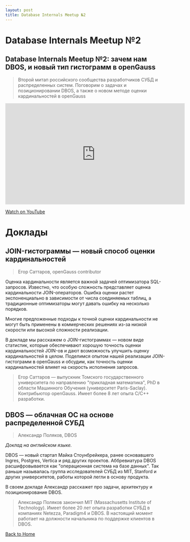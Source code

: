 ```yaml
---
layout: post
title: Database Internals Meetup №2
---
```


# Database Internals Meetup №2

## Database Internals Meetup №2: зачем нам DBOS, и новый тип гистограмм в openGauss
> Второй митап российского сообщества разработчиков СУБД и распределенных систем. 
> Поговорим о задачах и позиционировании DBOS, а также о новом методе оценки
> кардинальностей в openGauss
 

<iframe width="560" height="315" src="https://www.youtube.com/embed/LMo6JBu2tzw" frameborder="0" allow="accelerometer; autoplay; clipboard-write; encrypted-media; gyroscope; picture-in-picture" allowfullscreen></iframe>

<p>
  <a href="https://www.youtube.com/watch?v=LMo6JBu2tzw" target="_blank" rel="noopener noreferrer">
    Watch on YouTube
  </a>
</p>

# Доклады
## JOIN-гистограммы — новый способ оценки кардинальностей
> Егор Саттаров, openGauss contributor

Оценка кардинальности является важной задачей оптимизатора SQL-запросов. Известно, что особую сложность представляет оценка кардинальности JOIN-операторов. Ошибка оценки растет экспоненциально в зависимости от числа соединяемых таблиц, а традиционные оптимизаторы могут давать ошибку на несколько порядков.

Многие предложенные подходы к точной оценки кардинальности не могут быть применены в коммерческих решениях из-за низкой скорости или высокой сложности реализации.

В докладе мы расскажем о JOIN-гистограммах — новом виде статистик, которые обеспечивают хорошую точность оценки кардинальностей JOIN-ов и дают возможность улучшить оценку кардинальностей в целом. Поделимся опытом нашей реализации JOIN-гистограмм в openGauss и обсудим, как точность оценки кардинальностей влияет на скорость исполнения запросов.

> Егор Саттаров — выпускник Томского государственного университета по направлению "прикладная математика", PhD в области Машинного Обучения (университет Paris-Saclay). Контрибьютор openGauss. Имеет более 8 лет опыта C/C++ разработки.

## DBOS — облачная ОС на основе распределенной СУБД
> Александр Поляков, DBOS

_Доклад на английском языке._

DBOS — новый стартап Майка Стоунбрейкера, ранее основавшего Ingres, Postgres, Vertica и ряд других проектов. Аббревиатура DBOS расшифровывается как "операционная система на базе данных". Так раньше называлась группа исследователей СУБД из MIT, Stanford и других университетов, работы которой легли в основу продукта.

В своем докладе Александр расскажет про задачи, архитектуру и позиционирование DBOS.

> Александр Поляков закончил MIT (Massachusetts Institute of Technology). Имеет более 20 лет опыта разработки СУБД в компаниях Netezza, Paradigm4 и DBOS. В настоящий момент работает на должности начальника по поддержке клиентов в DBOS.

[Back to Home](index.md)